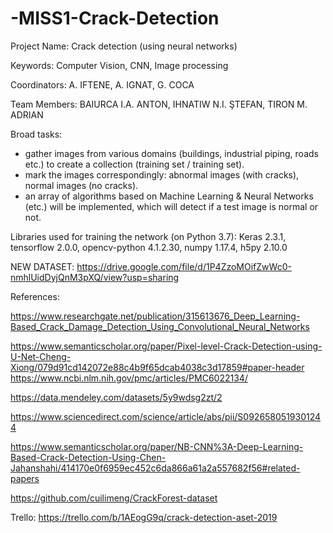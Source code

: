 # -MISS1-Crack-Detection

Project Name: Crack detection (using neural networks)

Keywords: Computer Vision, CNN, Image processing

Coordinators: A. IFTENE, A. IGNAT, G. COCA

Team Members: BAIURCA I.A. ANTON, IHNATIW N.I. ŞTEFAN, TIRON M. ADRIAN

Broad tasks:

- gather images from various domains (buildings, industrial piping, roads etc.) to create a collection (training set / training set).
- mark the images correspondingly: abnormal images (with cracks), normal images (no cracks).
- an array of algorithms based on Machine Learning & Neural Networks (etc.) will be implemented, which will detect if a test image is normal or not.

Libraries used for training the network (on Python 3.7): Keras 2.3.1, tensorflow 2.0.0, opencv-python 4.1.2.30, numpy 1.17.4, h5py 2.10.0 

NEW DATASET: https://drive.google.com/file/d/1P4ZzoMOifZwWc0-nmhlUidDyjQnM3pXQ/view?usp=sharing

References:

https://www.researchgate.net/publication/315613676_Deep_Learning-Based_Crack_Damage_Detection_Using_Convolutional_Neural_Networks

https://www.semanticscholar.org/paper/Pixel-level-Crack-Detection-using-U-Net-Cheng-Xiong/079d91cd142072e88c4b9f65dcab4038c3d17859#paper-header https://www.ncbi.nlm.nih.gov/pmc/articles/PMC6022134/

https://data.mendeley.com/datasets/5y9wdsg2zt/2

https://www.sciencedirect.com/science/article/abs/pii/S0926580519301244

https://www.semanticscholar.org/paper/NB-CNN%3A-Deep-Learning-Based-Crack-Detection-Using-Chen-Jahanshahi/414170e0f6959ec452c6da866a61a2a557682f56#related-papers

https://github.com/cuilimeng/CrackForest-dataset

Trello: https://trello.com/b/1AEogG9q/crack-detection-aset-2019
